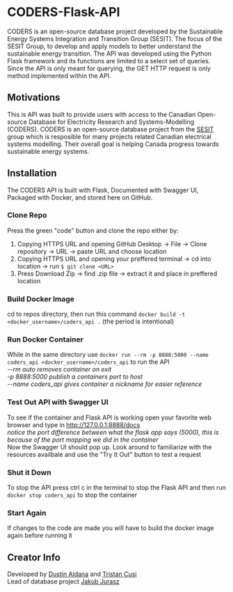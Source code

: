 # CODERS-Flask-API
CODERS is an open-source database project developed by the Sustainable Energy Systems Integration and Transition Group (SESIT). The focus of the SESIT Group, to develop and apply models to better understand the sustainable energy transition. The API was developed using the Python Flask framework and its functions are limited to a select set of queries. Since the API is only meant for querying, the GET HTTP request is only method implemented within the API.

## Motivations
This is API was built to provide users with access to the Canadian Open-source Database for Electricity Research and Systems-Modelling (CODERS). CODERS is an open-source database project from the [SESIT](https://sesit.cive.uvic.ca/ "SESIT Homepage") group which is resposible for many projects related Canadian electrical systems modelling. Their overall goal is helping Canada progress towards sustainable energy systems.

## Installation
The CODERS API is built with Flask, Documented with Swagger UI, Packaged with Docker, and stored here on GitHub.

### Clone Repo
Press the green "code" button and clone the repo either by:
1) Copying HTTPS URL and opening GitHub Desktop -> File -> Clone repository -> URL -> paste URL and choose location
2) Copying HTTPS URL and opening your preffered terminal -> cd into location -> run `$ git clone <URL>`
3) Press Download Zip -> find .zip file -> extract it and place in preffered location

### Build Docker Image
cd to repos directory, then run this command `docker build -t <docker_username>/coders_api .` (the period is intentional)

### Run Docker Container
While in the same directory use `docker run --rm -p 8888:5000 --name coders_api <docker_username>/coders_api` to run the API <br />
*--rm auto removes container on exit* <br />
*-p 8888:5000 publish a containers port to host* <br />
*--name coders_api gives container a nickname for easier reference* <br />

### Test Out API with Swagger UI
To see if the container and Flask API is working open your favorite web browser and type in http://127.0.0.1:8888/docs <br />
*notice the port difference between what the flask app says (5000), this is because of the port mapping we did in the container*<br />
Now the Swagger UI should pop up. Look around to familiarize with the resources availbale and use the "Try It Out" button to test a request

### Shut it Down
To stop the API press ctrl c in the terminal to stop the Flask API and then run `docker stop coders_api` to stop the container

### Start Again
If changes to the code are made you will have to build the docker image again before running it

## Creator Info
Developed by [Dustin Aldana](https://gitlab.com/DustinAldana) and [Tristan Cusi](https://github.com/cusitristan) <br />
Lead of database project [Jakub Jurasz](https://www.researchgate.net/profile/Jakub_Jurasz2)
